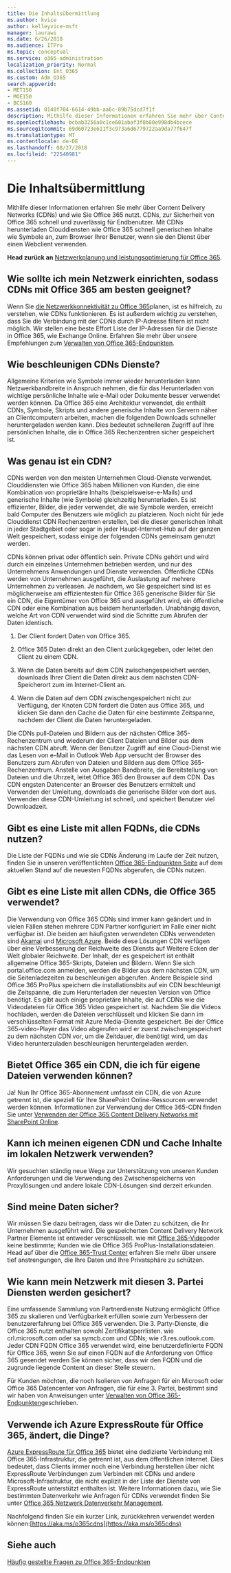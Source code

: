 ```yaml
---
title: Die Inhaltsübermittlung
ms.author: kvice
author: kelleyvice-msft
manager: laurawi
ms.date: 6/26/2018
ms.audience: ITPro
ms.topic: conceptual
ms.service: o365-administration
localization_priority: Normal
ms.collection: Ent_O365
ms.custom: Adm_O365
search.appverid:
- MET150
- MOE150
- BCS160
ms.assetid: 0140f704-6614-49bb-aa6c-89b75dcd7f1f
description: Mithilfe dieser Informationen erfahren Sie mehr über Content Delivery Networks (CDNs) und wie Sie Office 365 nutzt. CDNs, zur Sicherheit von Office 365 schnell und zuverlässig für Endbenutzer. Mit CDNs herunterladen Clouddiensten wie Office 365 schnell generischen Inhalte wie Symbole an, zum Browser Ihrer Benutzer, wenn sie den Dienst über einen Webclient verwenden.
ms.openlocfilehash: bcbab3256a0c1ce601abaf3f8b80e998db4bcece
ms.sourcegitcommit: 69d60723e611f3c973a6d6779722aa9da77f647f
ms.translationtype: MT
ms.contentlocale: de-DE
ms.lasthandoff: 08/27/2018
ms.locfileid: "22540981"
---
```

# <a name="content-delivery-networks"></a>Die Inhaltsübermittlung

Mithilfe dieser Informationen erfahren Sie mehr über Content Delivery Networks (CDNs) und wie Sie Office 365 nutzt. CDNs, zur Sicherheit von Office 365 schnell und zuverlässig für Endbenutzer. Mit CDNs herunterladen Clouddiensten wie Office 365 schnell generischen Inhalte wie Symbole an, zum Browser Ihrer Benutzer, wenn sie den Dienst über einen Webclient verwenden.
  
 **Head zurück an** [Netzwerkplanung und leistungsoptimierung für Office 365](https://aka.ms/tune).
  
## <a name="how-should-i-set-up-my-network-so-that-cdns-work-best-with-office-365"></a>Wie sollte ich mein Netzwerk einrichten, sodass CDNs mit Office 365 am besten geeignet?

Wenn Sie [die Netzwerkkonnektivität zu Office 365](network-connectivity.md)planen, ist es hilfreich, zu verstehen, wie CDNs funktionieren. Es ist außerdem wichtig zu verstehen, dass Sie die Verbindung mit der CDNs durch IP-Adresse filtern ist nicht möglich. Wir stellen eine beste Effort Liste der IP-Adressen für die Dienste in Office 365, wie Exchange Online. Erfahren Sie mehr über unsere Empfehlungen zum [Verwalten von Office 365-Endpunkten](https://support.office.com/article/99cab9d4-ef59-4207-9f2b-3728eb46bf9a).
  
## <a name="how-do-cdns-make-services-work-faster"></a>Wie beschleunigen CDNs Dienste?

Allgemeine Kriterien wie Symbole immer wieder herunterladen kann Netzwerkbandbreite in Anspruch nehmen, die für das Herunterladen von wichtige persönliche Inhalte wie e-Mail oder Dokumente besser verwendet werden können. Da Office 365 eine Architektur verwendet, die enthält CDNs, Symbole, Skripts und andere generische Inhalte von Servern näher an Clientcomputern arbeiten, machen die folgenden Downloads schneller heruntergeladen werden kann. Dies bedeutet schnelleren Zugriff auf Ihre persönlichen Inhalte, die in Office 365 Rechenzentren sicher gespeichert ist.
  
## <a name="what-exactly-is-a-cdn"></a>Was genau ist ein CDN?

CDNs werden von den meisten Unternehmen Cloud-Dienste verwendet. Clouddiensten wie Office 365 haben Millionen von Kunden, die eine Kombination von proprietäre Inhalts (beispielsweise-e-Mails) und generische Inhalte (wie Symbole) gleichzeitig herunterladen. Es ist effizienter, Bilder, die jeder verwendet, die wie Symbole werden, erreicht bald Computer des Benutzers wie möglich zu platzieren. Noch nicht für jede Clouddienst CDN Rechenzentren erstellen, bei die dieser generischen Inhalt in jeder Stadtgebiet oder sogar in jeder Haupt-Internet-Hub auf der ganzen Welt gespeichert, sodass einige der folgenden CDNs gemeinsam genutzt werden.
  
CDNs können privat oder öffentlich sein. Private CDNs gehört und wird durch ein einzelnes Unternehmen betrieben werden, und nur des Unternehmens Anwendungen und Dienste verwenden. Öffentliche CDNs werden von Unternehmen ausgeführt, die Auslastung auf mehrere Unternehmen zu verleasen. Je nachdem, wo Sie gespeichert sind ist es möglicherweise am effizientesten für Office 365 generische Bilder für Sie ein CDN, die Eigentümer von Office 365 und ausgeführt wird, ein öffentliche CDN oder eine Kombination aus beidem herunterladen. Unabhängig davon, welche Art von CDN verwendet wird sind die Schritte zum Abrufen der Daten identisch.
  
1. Der Client fordert Daten von Office 365.

2. Office 365 Daten direkt an den Client zurückgegeben, oder leitet den Client zu einem CDN.

3. Wenn die Daten bereits auf dem CDN zwischengespeichert werden, downloads Ihrer Client die Daten direkt aus dem nächsten CDN-Speicherort zum im Internet-Client an.

4. Wenn die Daten auf dem CDN zwischengespeichert nicht zur Verfügung, der Knoten CDN fordert die Daten aus Office 365, und klicken Sie dann den Cache die Daten für eine bestimmte Zeitspanne, nachdem der Client die Daten heruntergeladen.

Die CDNs pull-Dateien und Bildern aus der nächsten Office 365-Rechenzentrum und wiederum der Client Dateien und Bilder aus dem nächsten CDN abruft. Wenn der Benutzer Zugriff auf eine Cloud-Dienst wie das Lesen von e-Mail in Outlook Web App versucht der Browser des Benutzers zum Abrufen von Dateien und Bildern aus dem Office 365-Rechenzentrum. Anstelle von Ausgaben Bandbreite, die Bereitstellung von Dateien und die Uhrzeit, leitet Office 365 den Browser auf dem CDN. Das CDN engsten Datencenter an Browser des Benutzers ermittelt und Verwenden der Umleitung, downloads die generische Bilder von dort aus. Verwenden diese CDN-Umleitung ist schnell, und speichert Benutzer viel Downloadzeit.
  
## <a name="is-there-a-list-of-all-the-fqdns-that-leverage-cdns"></a>Gibt es eine Liste mit allen FQDNs, die CDNs nutzen?

Die Liste der FQDNs und wie sie CDNs Änderung im Laufe der Zeit nutzen, finden Sie in unseren veröffentlichten [Office 365-Endpunkten Seite](https://go.microsoft.com/fwlink/p/?LinkID=293744) auf dem aktuellen Stand auf die neuesten FQDNs abgerufen, die CDNs nutzen.
  
## <a name="is-there-a-list-of-all-the-cdns-that-office-365-uses"></a>Gibt es eine Liste mit allen CDNs, die Office 365 verwendet?

Die Verwendung von Office 365 CDNs sind immer kann geändert und in vielen Fällen stehen mehrere CDN Partner konfiguriert im Falle einer nicht verfügbar ist. Die beiden am häufigsten verwendeten CDNs verwendeten sind [Akamai](https://www.akamai.com/us/en/cdn.jsp) und [Microsoft Azure](https://azure.microsoft.com/documentation/services/cdn/). Beide diese Lösungen CDN verfügen über eine Verbesserung der Reichweite des Diensts auf Weitere Ecken der Welt globaler Reichweite. Der Inhalt, der es gespeichert ist enthält allgemeine Office 365-Skripts, Dateien und Bildern. Wenn Sie sich portal.office.com anmelden, werden die Bilder aus dem nächsten CDN, um die Seitenladezeiten zu beschleunigen abgerufen. Andere Beispiele sind Office 365 ProPlus speichern die installationsbits auf ein CDN beschleunigt die Zeitspanne, die zum Herunterladen der neuesten Version von Office benötigt. Es gibt auch einige proprietäre Inhalte, die auf CDNs wie die Videodateien für Office 365 Video gespeichert ist. Nachdem Sie die Videos hochladen, werden die Dateien verschlüsselt und klicken Sie dann im verschlüsselten Format mit Azure Media-Dienste gespeichert. Bei der Office 365-video-Player das Video abgerufen wird er zuerst zwischengespeichert zu dem nächsten CDN vor, um die Zeitdauer, die benötigt wird, um das Video herunterzuladen beschleunigen heruntergeladen werden.
  
## <a name="does-office-365-offer-a-cdn-that-i-can-use-for-my-own-files"></a>Bietet Office 365 ein CDN, die ich für eigene Dateien verwenden können?

Ja! Nun Ihr Office 365-Abonnement umfasst ein CDN, die von Azure getrennt ist, die speziell für Ihre SharePoint Online-Ressourcen verwendet werden können. Informationen zur Verwendung der Office 365-CDN finden Sie unter [Verwenden der Office 365 Content Delivery Networks mit SharePoint Online](use-office-365-cdn-with-spo.md).
  
## <a name="can-i-use-my-own-cdn-and-cache-content-on-my-local-network"></a>Kann ich meinen eigenen CDN und Cache Inhalte im lokalen Netzwerk verwenden?

Wir gesuchten ständig neue Wege zur Unterstützung von unseren Kunden Anforderungen und die Verwendung des Zwischenspeicherns von Proxylösungen und andere lokale CDN-Lösungen sind derzeit erkunden.
  
## <a name="is-my-data-safe"></a>Sind meine Daten sicher?

Wir müssen Sie dazu beitragen, dass wir die Daten zu schützen, die Ihr Unternehmen ausgeführt wird. Die gespeicherten Content Delivery Network Partner Elemente ist entweder verschlüsselt. wie mit [Office 365-Video](https://support.office.com/article/2bed67a1-4052-49ff-a4ce-b7e6530eb98e)oder keine bestimmte; Kunden wie die Office 365 ProPlus-Installationsdateien. Head auf über die [Office 365-Trust Center](https://go.microsoft.com/fwlink/p/?LinkId=397383) erfahren Sie mehr über unsere tief anstrengungen, die Ihre Daten und Ihre Privatsphäre zu schützen.
  
## <a name="how-can-i-secure-my-network-with-all-these-3rd-party-services"></a>Wie kann mein Netzwerk mit diesen 3. Partei Diensten werden gesichert?

Eine umfassende Sammlung von Partnerdienste Nutzung ermöglicht Office 365 zu skalieren und Verfügbarkeit erfüllen sowie zum Verbessern der benutzererfahrung bei Office 365 verwenden. Die 3. Party-Dienste, die Office 365 nutzt enthalten sowohl Zertifikatsperrlisten. wie crl.microsoft.com oder sa.symcb.com und CDNs; wie r3.res.outlook.com. Jeder CDN FQDN Office 365 verwendet wird, eine benutzerdefinierte FQDN für Office 365, wenn Sie auf einen FQDN auf die Anforderung von Office 365 gesendet werden Sie können sicher, dass wir den FQDN und die zugrunde liegende Content an dieser Stelle steuern.
  
Für Kunden möchten, die noch Isolieren von Anfragen für ein Microsoft oder Office 365 Datencenter von Anfragen, die für eine 3. Partei, bestimmt sind wir haben von Anweisungen unter [Verwalten von Office 365-Endpunkten](https://support.office.com/article/99cab9d4-ef59-4207-9f2b-3728eb46bf9a)geschrieben.
  
## <a name="im-using-azure-expressroute-for-office-365-does-that-change-things"></a>Verwende ich Azure ExpressRoute für Office 365, ändert, die Dinge?

[Azure ExpressRoute für Office 365](azure-expressroute.md) bietet eine dedizierte Verbindung mit Office 365-Infrastruktur, die getrennt ist, aus dem öffentlichen Internet. Dies bedeutet, dass Clients immer noch eine Verbindung herstellen über nicht ExpressRoute Verbindungen zum Verbinden mit CDNs und andere Microsoft-Infrastruktur, die nicht explizit in der Liste der Dienste von ExpressRoute unterstützt enthalten ist. Weitere Informationen dazu, wie Sie bestimmten Datenverkehr wie Anfragen für CDNs verwendet finden Sie unter [Office 365 Netzwerk Datenverkehr Management](routing-with-expressroute.md).
  
Nachfolgend finden Sie ein kurzer Link, zurückkehren verwendet werden können:[https://aka.ms/o365cdns](https://aka.ms/o365cdns)
  
## <a name="see-also"></a>Siehe auch

[Häufig gestellte Fragen zu Office 365-Endpunkten](https://support.office.com/article/d4088321-1c89-4b96-9c99-54c75cae2e6d)
